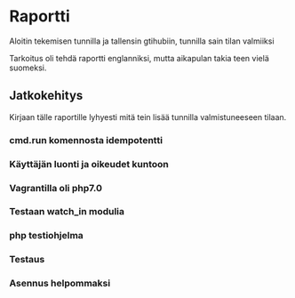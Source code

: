 # Raportti

Aloitin tekemisen tunnilla ja tallensin gtihubiin, tunnilla sain tilan valmiiksi

Tarkoitus oli tehdä raportti englanniksi, mutta aikapulan takia teen vielä suomeksi.

## Jatkokehitys

Kirjaan tälle raportille lyhyesti mitä tein lisää tunnilla valmistuneeseen tilaan.

### cmd.run komennosta idempotentti



### Käyttäjän luonti ja oikeudet kuntoon


### Vagrantilla oli php7.0


### Testaan watch_in modulia

### php testiohjelma


### Testaus


### Asennus helpommaksi


